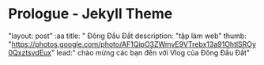 # Prologue - Jekyll Theme

"layout: post" :aa
title: " Đông Đầu Đất
description: "tập làm web"
thumb: "https://photos.google.com/photo/AF1QipO3ZWmvE9VTrebx13a91OhtlSROy0QxztsvdEux"
lead:" chào mừng các bạn đến với Vlog của Đông Đầu Đất"
